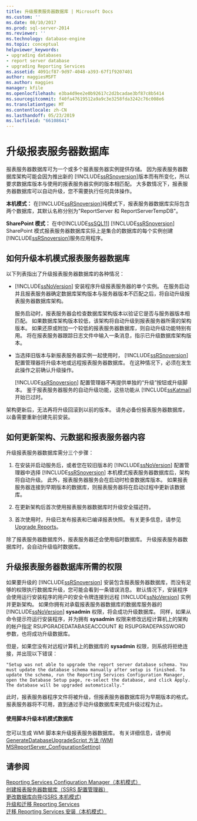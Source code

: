 ```yaml
---
title: 升级报表服务器数据库 | Microsoft Docs
ms.custom: ''
ms.date: 08/10/2017
ms.prod: sql-server-2014
ms.reviewer: ''
ms.technology: database-engine
ms.topic: conceptual
helpviewer_keywords:
- upgrading databases
- report server database
- upgrading Reporting Services
ms.assetid: 4091cf87-9d97-4048-a393-67f1f9207401
author: maggiesMSFT
ms.author: maggies
manager: kfile
ms.openlocfilehash: e3ba4d9ee2e0b92617c2d2bcadae3bf87c8b5414
ms.sourcegitcommit: f40fa47619512a9a9c3e3258fda3242c76c008e6
ms.translationtype: MT
ms.contentlocale: zh-CN
ms.lasthandoff: 05/23/2019
ms.locfileid: "66108641"
---
```

# <a name="upgrade-a-report-server-database"></a>升级报表服务器数据库
  报表服务器数据库可为一个或多个报表服务器实例提供存储。 因为报表服务器数据库架构可能会因为推出新的 [!INCLUDE[ssRSnoversion](../../includes/ssrsnoversion-md.md)]版本而有所变化，所以要求数据库版本与使用的报表服务器实例的版本相匹配。 大多数情况下，报表服务器数据库可以自动升级，您不需要执行任何具体操作。  
  
 **本机模式：** 在[!INCLUDE[ssRSnoversion](../../includes/ssrsnoversion-md.md)]纯模式下，报表服务器数据库实际包含两个数据库，其默认名称分别为"ReportServer 和 ReportServerTempDB"。  
  
 **SharePoint 模式：** 在中[!INCLUDE[ssSQL11](../../includes/sssql11-md.md)] [!INCLUDE[ssRSnoversion](../../includes/ssrsnoversion-md.md)] SharePoint 模式报表服务器数据库实际上是集合的数据库的每个实例创建[!INCLUDE[ssRSnoversion](../../includes/ssrsnoversion-md.md)]服务应用程序。  
  
## <a name="ways-to-upgrade-a-native-mode-report-server-database"></a>如何升级本机模式报表服务器数据库  
 以下列表指出了升级报表服务器数据库的各种情况：  
  
-   [!INCLUDE[ssNoVersion](../../includes/ssnoversion-md.md)] 安装程序升级报表服务器的单个实例。 在服务启动并且报表服务器确定数据库架构版本与服务器版本不匹配之后，将自动升级报表服务器数据库架构。  
  
     服务启动时，报表服务器会检查数据库架构版本以验证它是否与服务器版本相匹配。 如果数据库架构版本较低，该架构将自动升级到报表服务器所需的架构版本。 如果还原或附加一个较低的报表服务器数据库，则自动升级功能特别有用。 将在报表服务器跟踪日志文件中输入一条消息，指示已升级数据库架构版本。  
  
-   当选择旧版本与新报表服务器实例一起使用时， [!INCLUDE[ssRSnoversion](../../includes/ssrsnoversion-md.md)] 配置管理器将升级本地或远程报表服务器数据库。 在这种情况下，必须在发生此操作之前确认升级操作。  
  
     [!INCLUDE[ssRSnoversion](../../includes/ssrsnoversion-md.md)] 配置管理器不再提供单独的“升级”按钮或升级脚本。 鉴于报表服务器服务的自动升级功能，这些功能从 [!INCLUDE[ssKatmai](../../includes/sskatmai-md.md)] 开始已过时。  
  
 架构更新后，无法再将升级回滚到以前的版本。 请务必备份报表服务器数据库，以备需要重新创建先前安装。  
  
## <a name="how-the-schema-metadata-and-report-server-content-is-updated"></a>如何更新架构、元数据和报表服务器内容  
 升级报表服务器数据库需分三个步骤：  
  
1.  在安装并启动服务后，或者您在较旧版本的 [!INCLUDE[ssNoVersion](../../includes/ssnoversion-md.md)] 配置管理器中选择 [!INCLUDE[ssRSnoversion](../../includes/ssrsnoversion-md.md)] 本机模式报表服务器数据库后，架构将自动升级。 此外，报表服务器服务会在启动时检查数据库版本。 如果报表服务器连接到早期版本的数据库，则报表服务器将在启动过程中更新该数据库。  
  
2.  在更新架构后首次使用报表服务器数据库时升级安全描述符。  
  
3.  首次使用时，升级已发布报表和已编译报表快照。 有关更多信息，请参见 [Upgrade Reports](upgrade-reports.md)。  
  
 除了报表服务器数据库外，报表服务器还会使用临时数据库。 升级报表服务器数据库时，会自动升级临时数据库。  
  
## <a name="permissions-required-to-upgrade-a-report-server-database"></a>升级报表服务器数据库所需的权限  
 如果要升级的 [!INCLUDE[ssRSnoversion](../../includes/ssrsnoversion-md.md)] 安装包含报表服务器数据库，而没有足够的权限执行数据库升级，您可能会看到一条错误消息。 默认情况下，安装程序会使用运行安装程序的用户的安全令牌连接到远程 [!INCLUDE[ssNoVersion](../../includes/ssnoversion-md.md)] 实例并更新架构。 如果你拥有对承载报表服务器数据库的数据库服务器的 [!INCLUDE[ssNoVersion](../../includes/ssnoversion-md.md)] **sysadmin** 权限，将会成功升级数据库。 同样，如果从命令提示符运行安装程序，并为拥有 **sysadmin** 权限来修改远程计算机上的架构的帐户指定 RSUPGRADEDATABASEACCOUNT 和 RSUPGRADEPASSWORD 参数，也将成功升级数据库。  
  
 但是，如果您没有对远程计算机上的数据库的 **sysadmin** 权限，则系统将拒绝连接，并出现以下错误：  
  
 `"Setup was not able to upgrade the report server database schema. You must update the database schema manually after setup is finished. To update the schema, run the Reporting Services Configuration Manager, open the Database Setup page, re-select the database, and click Apply. The database will be upgraded automatically."`  
  
 此时，报表服务器程序文件将被升级，但报表服务器数据库将为早期版本的格式。 报表服务器将不可用，直到通过手动升级数据库来完成升级过程为止。  
  
#### <a name="to-upgrade-a-native-mode-database-with-scripts"></a>使用脚本升级本机模式数据库  
 您可以生成 WMI 脚本来升级报表服务器数据库。 有关详细信息，请参阅 [GenerateDatabaseUpgradeScript 方法 (WMI MSReportServer_ConfigurationSetting)](../wmi-provider-library-reference/configurationsetting-method-generatedatabaseupgradescript.md)  
  
## <a name="see-also"></a>请参阅  
 [Reporting Services Configuration Manager（本机模式）](../../sql-server/install/reporting-services-configuration-manager-native-mode.md)   
 [创建报表服务器数据库（SSRS 配置管理器）](../../sql-server/install/create-a-report-server-database-ssrs-configuration-manager.md)   
 [更改数据库向导&#40;SSRS 本机模式&#41;](../../sql-server/install/change-database-wizard-ssrs-native-mode.md)   
 [升级和迁移 Reporting Services](upgrade-and-migrate-reporting-services.md)   
 [迁移 Reporting Services 安装（本机模式）](migrate-a-reporting-services-installation-native-mode.md)  
  
  
